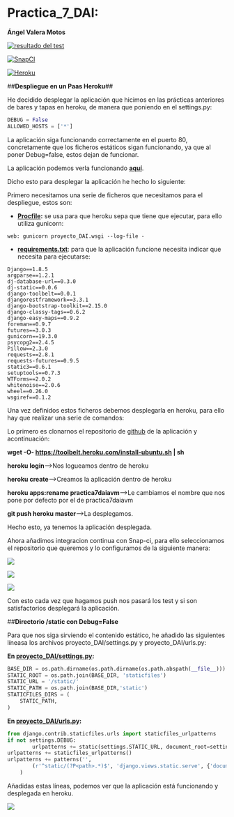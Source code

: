 # **Practica_7_DAI:**
 
**Ángel Valera  Motos**


[![resultado del test](https://travis-ci.org/AngelValera/Practica_7_DAI.svg?branch=master)](https://snap-ci.com/AngelValera/bares-y-tapas-DAI/branch/master/build_image)

[![SnapCI](https://snap-ci.com/AngelValera/Practica_7_DAI/branch/master/build_image)](https://snap-ci.com/AngelValera/Practica_7_DAI/branch/master/build_image)

[![Heroku](https://www.herokucdn.com/deploy/button.png)](http://practica7daiavm.herokuapp.com/)


##**Despliegue en un Paas Heroku**##


He decidido desplegar la aplicación que hicimos en las prácticas anteriores de bares y tapas en heroku, de manera que poniendo en el settings.py:

```python
DEBUG = False
ALLOWED_HOSTS = ['*']
```
La aplicación siga funcionando correctamente en el puerto 80, concretamente que los ficheros estáticos sigan funcionando, ya que al poner Debug=false, estos dejan de funcionar.

La aplicación podemos verla funcionando **[aquí](http://practica7daiavm.herokuapp.com/)**.

Dicho esto para desplegar la aplicación he hecho lo siguiente:



Primero necesitamos una serie de ficheros que necesitamos para el despliegue, estos son:

- **[Procfile](https://github.com/AngelValera/Practica_7_DAI/blob/master/Procfile):** se usa para que heroku sepa que tiene que ejecutar, para ello utiliza gunicorn:

```
web: gunicorn proyecto_DAI.wsgi --log-file -
```
- **[requirements.txt](https://github.com/AngelValera/Practica_7_DAI/blob/master/requirements.txt)**: para que la aplicación funcione necesita indicar que necesita para ejecutarse:

```
Django==1.8.5
argparse==1.2.1
dj-database-url==0.3.0
dj-static==0.0.6
django-toolbelt==0.0.1
djangorestframework==3.3.1
django-bootstrap-toolkit==2.15.0
django-classy-tags==0.6.2
django-easy-maps==0.9.2
foreman==0.9.7
futures==3.0.3
gunicorn==19.3.0
psycopg2==2.4.5
Pillow==2.3.0
requests==2.8.1
requests-futures==0.9.5
static3==0.6.1
setuptools==0.7.3
WTForms==2.0.2
whitenoise==2.0.6
wheel==0.26.0
wsgiref==0.1.2
```

Una vez definidos estos ficheros debemos desplegarla en heroku, para ello hay que realizar una serie de comandos:

Lo primero es clonarnos el repositorio de [github](https://github.com/AngelValera/Practica_7_DAI) de la aplicación y acontinuación:

**wget -O- https://toolbelt.heroku.com/install-ubuntu.sh | sh**

**heroku login**-->Nos logueamos dentro de heroku

**heroku create**-->Creamos la aplicación dentro de heroku

**heroku apps:rename practica7daiavm**-->Le cambiamos el nombre que nos pone por defecto por el de practica7daiavm

**git push heroku master**-->La desplegamos.

Hecho esto, ya tenemos la aplicación desplegada.

Ahora añadimos integracion continua con Snap-ci, para ello seleccionamos el repositorio que queremos y lo configuramos de la siguiente manera:

![](http://i666.photobucket.com/albums/vv21/angelvalera/Seleccioacuten_014_zpsswl0efhx.png)

![](http://i666.photobucket.com/albums/vv21/angelvalera/Seleccioacuten_015_zpslbfybkxq.png)

![](http://i666.photobucket.com/albums/vv21/angelvalera/Seleccioacuten_016_zpsarihuseh.png)

Con esto cada vez que hagamos push  nos pasará los test y si son satisfactorios desplegará la aplicación.

##**Directorio /static con Debug=False**

Para que nos siga sirviendo el contenido estático, he añadido las siguientes líneasa los archivos proyecto_DAI/settings.py y proyecto_DAI/urls.py:

**En [proyecto_DAI/settings.py](https://github.com/AngelValera/Practica_7_DAI/blob/master/proyecto_DAI/settings.py):**

```python
BASE_DIR = os.path.dirname(os.path.dirname(os.path.abspath(__file__)))
STATIC_ROOT = os.path.join(BASE_DIR, 'staticfiles')
STATIC_URL = '/static/'
STATIC_PATH = os.path.join(BASE_DIR,'static')
STATICFILES_DIRS = (
    STATIC_PATH,
)
```

**En [proyecto_DAI/urls.py](https://github.com/AngelValera/Practica_7_DAI/blob/master/proyecto_DAI/urls.py):**

```python
from django.contrib.staticfiles.urls import staticfiles_urlpatterns
if not settings.DEBUG:
        urlpatterns += static(settings.STATIC_URL, document_root=settings.STATIC_ROOT)
urlpatterns += staticfiles_urlpatterns()
urlpatterns += patterns('',
        (r'^static/(?P<path>.*)$', 'django.views.static.serve', {'document_root': settings.STATIC_ROOT}),
    )
```

Añadidas estas líneas, podemos ver que la aplicación está funcionando y desplegada en heroku.

![](http://i666.photobucket.com/albums/vv21/angelvalera/Seleccioacuten_017_zpsm5ipzpz6.png)
